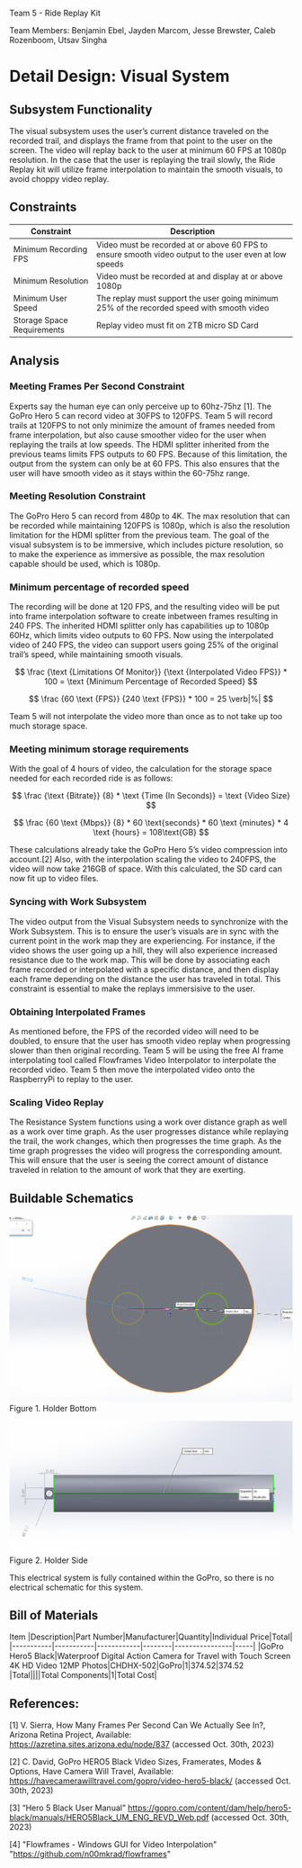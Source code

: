 Team 5 - Ride Replay Kit

Team Members: Benjamin Ebel, Jayden Marcom, Jesse Brewster, Caleb Rozenboom, Utsav Singha

# Detail Design: Visual System


##  Subsystem Functionality

The visual subsystem uses the user’s current distance traveled on the recorded trail, and displays the frame from that point to the user on the screen. The video will replay back to the user at minimum 60 FPS at 1080p resolution. In the case that the user is replaying the trail slowly, the Ride Replay kit will utilize frame interpolation to maintain the smooth visuals, to avoid choppy video replay. 

## Constraints 

|Constraint|Description|
|----------|-----------|
|Minimum Recording FPS|Video must be recorded at or above 60 FPS to ensure smooth video output to the user even at low speeds|
|Minimum Resolution|Video must be recorded at and display at or above 1080p|
|Minimum User Speed|The replay must support the user going minimum 25% of the recorded speed with smooth video|
|Storage Space Requirements|Replay video must fit on 2TB micro SD Card|



## Analysis


### Meeting Frames Per Second Constraint

Experts say the human eye can only perceive up to 60hz-75hz [1]. The GoPro Hero 5 can record video at 30FPS to 120FPS. Team 5 will record trails at 120FPS to not only minimize the amount of frames needed from frame interpolation, but also cause smoother video for the user when replaying the trails at low speeds. The HDMI splitter inherited from the previous teams limits FPS outputs to 60 FPS. Because of this limitation, the output from the system can only be at 60 FPS. This also ensures that the user will have smooth video as it stays within the 60-75hz range.

### Meeting Resolution Constraint

The GoPro Hero 5 can record from 480p to 4K. The max resolution that can be recorded while maintaining 120FPS is 1080p, which is also the resolution limitation for the HDMI splitter from the previous team. The goal of the visual subsystem is to be immersive, which includes picture resolution, so to make the experience as immersive as possible, the max resolution capable should be used, which is 1080p. 	

### Minimum percentage of recorded speed

The recording will be done at 120 FPS, and the resulting video will be put into frame interpolation software to create inbetween frames resulting in 240 FPS. The inherited HDMI splitter only has capabilities up to 1080p 60Hz, which limits video outputs to 60 FPS. Now using the interpolated video of 240 FPS, the video can support users going 25% of the original trail’s speed, while maintaining smooth visuals.

$$ \frac {\text {Limitations Of Monitor}} {\text {Interpolated Video FPS}} * 100 = \text {Minimum Percentage of Recorded Speed} $$

$$ \frac {60 \text {FPS}} {240 \text {FPS}} * 100 = 25 \verb|%| $$

Team 5 will not interpolate the video more than once as to not take up too much storage space.

### Meeting minimum storage requirements

With the goal of 4 hours of video, the calculation for the storage space needed for each recorded ride is as follows:

$$ \frac {\text {Bitrate}} {8} * \text {Time (In Seconds)} = \text {Video Size} $$

$$ \frac {60 \text {Mbps}} {8} * 60 \text{seconds} * 60 \text {minutes} * 4 \text {hours} = 108\text{GB} $$

These calculations already take the GoPro Hero 5’s video compression into account.[2] Also, with the interpolation scaling the video to 240FPS, the video will now take 216GB of space. With this calculated, the SD card can now fit up to video files.

### Syncing with Work Subsystem
	
The video output from the Visual Subsystem needs to synchronize with the Work Subsystem. This is to ensure the user’s visuals are in sync with the current point in the work map they are experiencing. For instance, if the video shows the user going up a hill, they will also experience increased resistance due to the work map. This will be done by associating each frame recorded or interpolated with a specific distance, and then display each frame depending on the distance the user has traveled in total. This constraint is essential to make the replays immersisive to the user.

### Obtaining Interpolated Frames

As mentioned before, the FPS of the recorded video will need to be doubled, to ensure that the user has smooth video replay when progressing slower than then original recording. Team 5 will be using the free AI frame interpolating tool called Flowframes Video Interpolator to interpolate the recorded video. Team 5 then move the interpolated video onto the RaspberryPi to replay to the user.

### Scaling Video Replay

The Resistance System functions using a work over distance graph as well as a work over time graph. As the user progresses distance while replaying the trail, the work changes, which then progresses the time graph. As the time graph progresses the video will progress the corresponding amount. This will ensure that the user is seeing the correct amount of distance traveled in relation to the amount of work that they are exerting.



## Buildable Schematics

![Holder Bottom](https://github.com/Baebel43/team5capstone/blob/main/Documentation/Images/AudioAndVideoSystemImages/HolderBottom.png)
Figure 1. Holder Bottom

![Holder Side](https://github.com/Baebel43/team5capstone/blob/main/Documentation/Images/AudioAndVideoSystemImages/HolderSide.png)
Figure 2. Holder Side

This electrical system is fully contained within the GoPro, so there is no electrical schematic for this system.

## Bill of Materials

Item
|Description|Part Number|Manufacturer|Quantity|Individual Price|Total|
|-----------|-----------|------------|--------|----------------|-----|
|GoPro Hero5 Black|Waterproof Digital Action Camera for Travel with Touch Screen 4K HD Video 12MP Photos|CHDHX-502|GoPro|1|$374.52|$374.52
|Total||||Total Components|1|Total Cost|





## References:

[1] V. Sierra, How Many Frames Per Second Can We Actually See In?, Arizona Retina Project, Available: https://azretina.sites.arizona.edu/node/837 (accessed Oct. 30th, 2023)

[2] C. David, GoPro HERO5 Black Video Sizes, Framerates, Modes & Options, Have Camera Will Travel, Available: https://havecamerawilltravel.com/gopro/video-hero5-black/ (accessed Oct. 30th, 2023)

[3] “Hero 5 Black User Manual” https://gopro.com/content/dam/help/hero5-black/manuals/HERO5Black_UM_ENG_REVD_Web.pdf (accessed Oct. 30th, 2023)

[4] "Flowframes - Windows GUI for Video Interpolation" "https://github.com/n00mkrad/flowframes"

